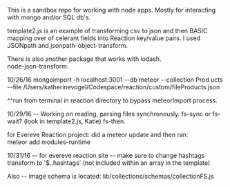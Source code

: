 This is a sandbox repo for working with node apps.  Mostly for interacting with mongo and/or SQL db's.

template2.js is an example of transforming csv to json and then BASIC mapping over of celerant fields into Reaction key/value pairs.
I used JSONpath and jsonpath-object-transform.

There is also another package that works with lodash.  
node-json-transform.

10/26/16
mongoimport -h localhost:3001 --db meteor --collection Prod
ucts --file /Users/katherinevogel/Codespace/reaction/custom/fileProducts.json

^^run from terminal in reaction directory to bypass meteorImport process.




10/29/16 -- Working on reading, parsing files synchronously.  fs-sync or fs-wait?  (look in template2.js, Katie) fs-then.


for Evereve Reaction project:
did a meteor update and then ran:  
meteor add modules-runtime


10/31/16  -- for evereve reaction site -- make sure to change hashtags transform to '$..hashtags'  (not included within an array in the template)

Also -- image schema is located:  lib/collections/schemas/collectionFS.js
